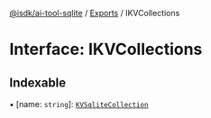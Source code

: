 [@isdk/ai-tool-sqlite](../README.md) / [Exports](../modules.md) / IKVCollections

# Interface: IKVCollections

## Indexable

▪ [name: `string`]: [`KVSqliteCollection`](../classes/KVSqliteCollection.md)
